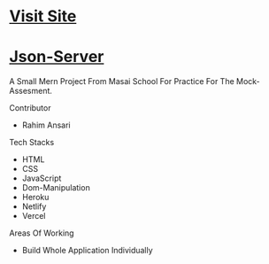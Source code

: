 <h1><a href="https://mock-assement-6.vercel.app/" target="_blank">Visit Site</a></h1>
<h1><a href="https://fakestoreproducts.herokuapp.com/cars" target="_blank">Json-Server</a></h1>

A Small Mern Project From Masai School For Practice For The Mock-Assesment.
<p>Contributor</p>
<ul>
  <li>Rahim Ansari</li>
</ul>
<p>Tech Stacks</p>
<ul>
  <li>HTML</li>
  <li>CSS</li>
  <li>JavaScript</li>
  <li>Dom-Manipulation</li>
  <li>Heroku</li>
  <li>Netlify</li>
  <li>Vercel</li>
</ul>
<p>Areas Of Working</p>
<ul>
  <li>Build Whole Application Individually</li>
</ul>
